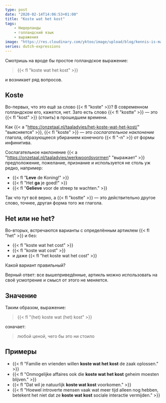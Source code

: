 ```yaml
---
type: post
date: "2020-02-14T14:06:53+01:00"
title: "Koste wat het kost"
tags:
    - Нидерланды
    - голландский язык
    - выражения
image: "https://res.cloudinary.com/yktoo/image/upload/blog/kennis-is-macht.jpg"
series: dutch-expressions
---
```


Смотришь на вроде бы простое голландское выражение:

> {{< fl "koste wat het kost" >}}

и возникает ряд вопросов.

<!--more-->

## Koste

Во-первых, что это ещё за слово {{< fl "koste" >}}? В современном голландском его, кажется, нет. Зато есть слово {{< fl "kostte" >}} — это {{< fl "kost" >}} (*стоить*) в прошедшем времени.

Как {{< a "https://onzetaal.nl/taaladvies/het-koste-wat-het-kost/" "выясняется" >}}, {{< fl "koste" >}} — это *сослагательное наклонение* глагола, образующееся убиранием конечного {{< fl "-n" >}} от формы инфинитива.

Сослагательное наклонение {{< a "https://onzetaal.nl/taaladvies/werkwoordsvormen" "выражает" >}} предположение, пожелание, признание и используется не столь уж редко, например:

* {{< fl "**Leve** de Koning!" >}}
* {{< fl "Het **ga** je goed!" >}}
* {{< fl "**Gelieve** voor de streep te wachten." >}}

Так что тут всё верно, а {{< fl "kostte" >}} — это действительно другое слово, точнее, другая форма того же глагола.

## Het или не het?

Во-вторых, встречаются варианты с определённым артиклем {{< fl "het" >}} и без:

* {{< fl "koste wat het cost" >}}
* {{< fl "koste wat cost" >}}
* и даже {{< fl "het koste wat het cost" >}}

Какой вариант правильный?

Верный ответ: все вышеприведённые, артикль можно использовать на своё усмотрение и смысл от этого не меняется.

## Значение

Таким образом, выражение:

> {{< fl "(het) koste wat (het) kost" >}}

означает:

> любой ценой, чего бы это ни стоило

## Примеры

* {{< fl "Familie en vrienden willen **koste wat het kost** de zaak oplossen." >}}
* {{< fl "Onmogelijke affaires ook die **koste wat het kost** geheim moesten blijven." >}}
* {{< fl "Dat wil je natuurlijk **koste wat kost** voorkomen." >}}
* {{< fl "Hoewel introverte mensen vaak wat meer tijd alleen nog hebben, betekent het niet dat ze **koste wat kost** sociale interactie vermijden." >}}